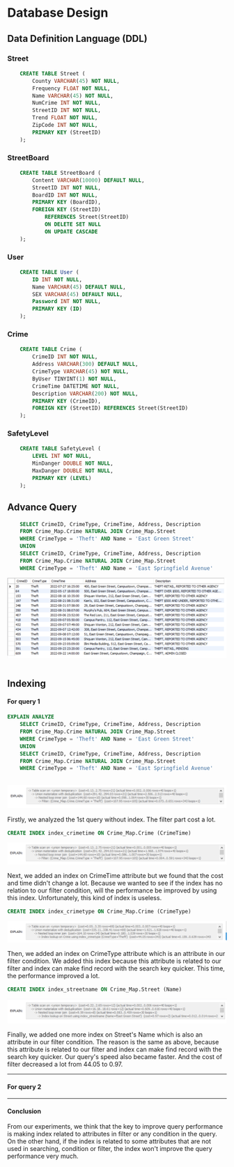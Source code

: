 # Database Design
## Data Definition Language (DDL)
### Street
```sql
    CREATE TABLE Street (
        County VARCHAR(45) NOT NULL,
        Frequency FLOAT NOT NULL,
        Name VARCHAR(45) NOT NULL,
        NumCrime INT NOT NULL,
        StreetID INT NOT NULL,
        Trend FLOAT NOT NULL,
        ZipCode INT NOT NULL,
        PRIMARY KEY (StreetID)
    );
```
### StreetBoard
```sql
    CREATE TABLE StreetBoard (
        Content VARCHAR(10000) DEFAULT NULL,
        StreetID INT NOT NULL,
        BoardID INT NOT NULL,
        PRIMARY KEY (BoardID),
        FOREIGN KEY (StreetID)
            REFERENCES Street(StreetID)
            ON DELETE SET NULL
            ON UPDATE CASCADE 
    );
```
### User
```sql
    CREATE TABLE User (
        ID INT NOT NULL,
        Name VARCHAR(45) DEFAULT NULL,
        SEX VARCHAR(45) DEFAULT NULL,
        Password INT NOT NULL,
        PRIMARY KEY (ID)
    );
```
### Crime
```sql
    CREATE TABLE Crime (
        CrimeID INT NOT NULL,
        Address VARCHAR(300) DEFAULT NULL,
        CrimeType VARCHAR(45) NOT NULL,
        ByUser TINYINT(1) NOT NULL,
        CrimeTime DATETIME NOT NULL,
        Description VARCHAR(200) NOT NULL,
        PRIMARY KEY (CrimeID),
        FOREIGN KEY (StreetID) REFERENCES Street(StreetID) 
    );
```
### SafetyLevel
```sql
    CREATE TABLE SafetyLevel (
        LEVEL INT NOT NULL,
        MinDanger DOUBLE NOT NULL,
        MaxDanger DOUBLE NOT NULL,
        PRIMARY KEY (LEVEL)
    );
```

## Advance Query

```sql
	SELECT CrimeID, CrimeType, CrimeTime, Address, Description
	FROM Crime_Map.Crime NATURAL JOIN Crime_Map.Street
	WHERE CrimeType = 'Theft' AND Name = 'East Green Street'
	UNION
	SELECT CrimeID, CrimeType, CrimeTime, Address, Description
	FROM Crime_Map.Crime NATURAL JOIN Crime_Map.Street
	WHERE CrimeType = 'Theft' AND Name = 'East Springfield Avenue'
```

<img src="imgs\ADQUERY1_15rows.png" style="zoom:67%;" />









```sql

```



## Indexing 

#### For query 1

```sql
EXPLAIN ANALYZE 
	SELECT CrimeID, CrimeType, CrimeTime, Address, Description
	FROM Crime_Map.Crime NATURAL JOIN Crime_Map.Street
	WHERE CrimeType = 'Theft' AND Name = 'East Green Street'
	UNION
	SELECT CrimeID, CrimeType, CrimeTime, Address, Description
	FROM Crime_Map.Crime NATURAL JOIN Crime_Map.Street
	WHERE CrimeType = 'Theft' AND Name = 'East Springfield Avenue'
	
```

<img src="imgs\QUERY1_without_index.png" style="zoom: 80%;" />

Firstly, we analyzed the 1st query without index. The filter part cost a lot. 

```sql
CREATE INDEX index_crimetime ON Crime_Map.Crime (CrimeTime)
```

<img src="imgs\QUERY1_index1.png" style="zoom:80%;" />

Next, we added an index on CrimeTime attribute but we found that the cost and time didn't change a lot. Because we wanted to see if the index has no relation to our filter condition, will the performance be improved by using this index. Unfortunately, this kind of index is useless.

```sql
CREATE INDEX index_crimetype ON Crime_Map.Crime (CrimeType)
```

<img src="imgs\QUERY1_index2.png" style="zoom:80%;" />

Then, we added an index on CrimeType attribute which is an attribute in our filter condition. We added this index because this attribute is related to our filter and index can make find record with the search key quicker. This time, the performance improved a lot.

```sql
CREATE INDEX index_streetname ON Crime_Map.Street (Name)
```

<img src="imgs\QUERY1_index3.png" style="zoom:80%;" />

Finally, we added one more index on Street's Name which is also an attribute in our filter condition. The reason is the same as above, because this attribute is related to our filter and index can make find record with the search key quicker. Our query's speed also became faster. And the cost of filter decreased a lot from 44.05 to 0.97.

------

#### For query 2







------

#### Conclusion

From our experiments, we think that the key to improve query performance is making index related to attributes in filter or any condition in the query. On the other hand, if the index is related to some attributes that are not used in searching, condition or filter, the index won't improve the query performance very much.
